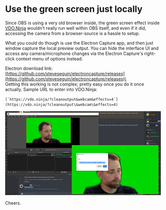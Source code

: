 # Use the green screen just locally

Since OBS is using a very old browser inside, the green screen effect inside [VDO.Ninja](https://vdo.ninja/) wouldn't really run well within OBS itself, and even if it did, accessing the camera from a browser-source is a hassle to setup.

&#x20;What you could do though is use the Electron Capture app, and then just window capture the local preview output. You can hide the interface UI and access any camera/microphone changes via the Electron Capture's right-click context menu of options instead.

Electron download link: [https://github.com/steveseguin/electroncapture/releases](https://github.com/steveseguin/electroncapture/releases)\
\
Getting this working is not complex; pretty easy once you do it once actually. Sample URL to enter into VDO.Ninja:

``[`https://vdo.ninja/?cleanoutput&webcam&effects=4`](https://vdo.ninja/?cleanoutput\&webcam\&effects=4)``

![](<../.gitbook/assets/image (32).png>)

Cheers.
